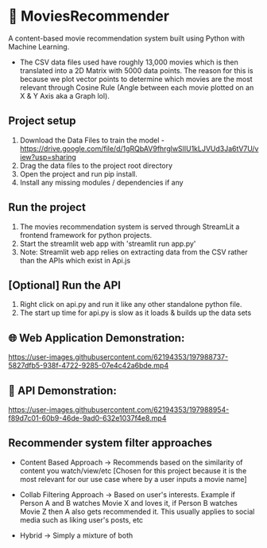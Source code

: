 # :movie_camera: MoviesRecommender
A content-based movie recommendation system built using Python with Machine Learning.

* The CSV data files used have roughly 13,000 movies which is then translated into a 2D Matrix with 5000 data points. The reason for this is because we plot vector points to determine which movies are the most relevant through Cosine Rule (Angle between each movie plotted on an X & Y Axis aka a Graph lol).

## Project setup
1) Download the Data Files to train the model - https://drive.google.com/file/d/1gRQbAV9fhrglwSlIU1kLJVUd3Ja6tV7U/view?usp=sharing
2) Drag the data files to the project root directory
3) Open the project and run pip install.
4) Install any missing modules / dependencies if any

## Run the project
1) The movies recommendation system is served through StreamLit a frontend framework for python projects. 
2) Start the streamlit web app with 'streamlit run app.py'
3) Note: Streamlit web app relies on extracting data from the CSV rather than the APIs which exist in Api.js

## [Optional] Run the API
1) Right click on api.py and run it like any other standalone python file.
2) The start up time for api.py is slow as it loads & builds up the data sets

## :globe_with_meridians: Web Application Demonstration:

https://user-images.githubusercontent.com/62194353/197988737-5827dfb5-938f-4722-9285-07e4c42a6bde.mp4

## :rocket: API Demonstration:

https://user-images.githubusercontent.com/62194353/197988954-f89d7c01-60b9-46de-9ad0-632e1037f4e8.mp4


## Recommender system filter approaches
* Content Based Approach -> Recommends based on the similarity of content you watch/view/etc [Chosen for this project because it is the most relevant for our use case where by a user inputs a movie name]

* Collab Filtering Approach -> Based on user's interests. Example if Person A and B watches Movie X and loves it, if Person B watches Movie Z then A also gets recommended it. This usually applies to social media such as liking user's posts, etc

* Hybrid -> Simply a mixture of both
